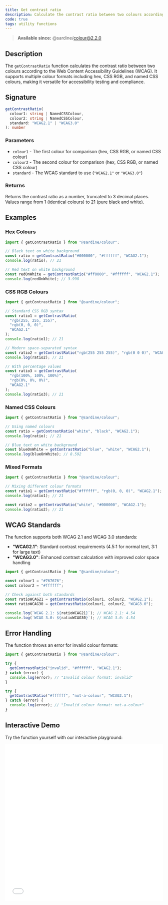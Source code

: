 ```yaml
---
title: Get contrast ratio
description: Calculate the contrast ratio between two colours according to WCAG standards.
code: true
tags: utility functions
---
```


> **Available since:** @sardine/colour@2.2.0

## Description

The `getContrastRatio` function calculates the contrast ratio between two colours according to the Web Content Accessibility Guidelines (WCAG). It supports multiple colour formats including hex, CSS RGB, and named CSS colours, making it versatile for accessibility testing and compliance.

## Signature

```typescript
getContrastRatio(
  colour1: string | NamedCSSColour,
  colour2: string | NamedCSSColour,
  standard: "WCAG2.1" | "WCAG3.0"
): number
```

### Parameters

- `colour1` - The first colour for comparison (hex, CSS RGB, or named CSS colour)
- `colour2` - The second colour for comparison (hex, CSS RGB, or named CSS colour)
- `standard` - The WCAG standard to use (`"WCAG2.1"` or `"WCAG3.0"`)

### Returns

Returns the contrast ratio as a number, truncated to 3 decimal places. Values range from 1 (identical colours) to 21 (pure black and white).

## Examples

### Hex Colours

```javascript
import { getContrastRatio } from "@sardine/colour";

// Black text on white background
const ratio = getContrastRatio("#000000", "#ffffff", "WCAG2.1");
console.log(ratio); // 21

// Red text on white background
const redOnWhite = getContrastRatio("#ff0000", "#ffffff", "WCAG2.1");
console.log(redOnWhite); // 3.998
```

### CSS RGB Colours

```javascript
import { getContrastRatio } from "@sardine/colour";

// Standard CSS RGB syntax
const ratio1 = getContrastRatio(
  "rgb(255, 255, 255)",
  "rgb(0, 0, 0)",
  "WCAG2.1"
);
console.log(ratio1); // 21

// Modern space-separated syntax
const ratio2 = getContrastRatio("rgb(255 255 255)", "rgb(0 0 0)", "WCAG2.1");
console.log(ratio2); // 21

// With percentage values
const ratio3 = getContrastRatio(
  "rgb(100%, 100%, 100%)",
  "rgb(0%, 0%, 0%)",
  "WCAG2.1"
);
console.log(ratio3); // 21
```

### Named CSS Colours

```javascript
import { getContrastRatio } from "@sardine/colour";

// Using named colours
const ratio = getContrastRatio("white", "black", "WCAG2.1");
console.log(ratio); // 21

// Blue text on white background
const blueOnWhite = getContrastRatio("blue", "white", "WCAG2.1");
console.log(blueOnWhite); // 8.592
```

### Mixed Formats

```javascript
import { getContrastRatio } from "@sardine/colour";

// Mixing different colour formats
const ratio1 = getContrastRatio("#ffffff", "rgb(0, 0, 0)", "WCAG2.1");
console.log(ratio1); // 21

const ratio2 = getContrastRatio("white", "#000000", "WCAG2.1");
console.log(ratio2); // 21
```

## WCAG Standards

The function supports both WCAG 2.1 and WCAG 3.0 standards:

- **"WCAG2.1"**: Standard contrast requirements (4.5:1 for normal text, 3:1 for large text)
- **"WCAG3.0"**: Enhanced contrast calculation with improved color space handling

```javascript
import { getContrastRatio } from "@sardine/colour";

const colour1 = "#767676";
const colour2 = "#ffffff";

// Check against both standards
const ratioWCAG21 = getContrastRatio(colour1, colour2, "WCAG2.1");
const ratioWCAG30 = getContrastRatio(colour1, colour2, "WCAG3.0");

console.log(`WCAG 2.1: ${ratioWCAG21}`); // WCAG 2.1: 4.54
console.log(`WCAG 3.0: ${ratioWCAG30}`); // WCAG 3.0: 4.54
```

## Error Handling

The function throws an error for invalid colour formats:

```javascript
import { getContrastRatio } from "@sardine/colour";

try {
  getContrastRatio("invalid", "#ffffff", "WCAG2.1");
} catch (error) {
  console.log(error); // "Invalid colour format: invalid"
}

try {
  getContrastRatio("#ffffff", "not-a-colour", "WCAG2.1");
} catch (error) {
  console.log(error); // "Invalid colour format: not-a-colour"
}
```

## Interactive Demo

Try the function yourself with our interactive playground:

<iframe
  src="/playground/getContrastRatio.html"
  title="getContrastRatio"
  width="100%"
  height="500px"
  style="border:0; overflow:hidden;"
  sandbox="allow-scripts allow-same-origin"
></iframe>
